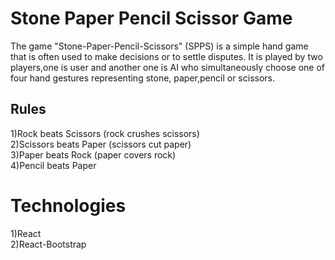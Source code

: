 # Stone Paper Pencil Scissor Game

The game "Stone-Paper-Pencil-Scissors" (SPPS) is a simple hand game that is often used to make decisions or to settle disputes. It is played by two players,one is user and another one is AI who simultaneously choose one of four hand gestures representing stone, paper,pencil or scissors. 

## Rules

1)Rock beats Scissors (rock crushes scissors)<br>
2)Scissors beats Paper (scissors cut paper)<br>
3)Paper beats Rock (paper covers rock)<br>
4)Pencil beats Paper


# Technologies

1)React<br>
2)React-Bootstrap



